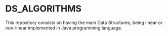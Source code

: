 # DS_ALGORITHMS
This repository consists on having the main Data Structures, being linear or non-linear implemented in Java programming language.
